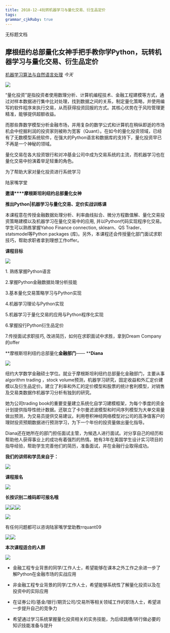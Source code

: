 ```yaml
---
title: 2018-12-4玩转机器学习与量化交易、衍生品定价
tags: 
grammar_cjkRuby: true
---
```



 无标题文档

摩根纽约总部量化女神手把手教你学Python，玩转机器学习与量化交易、衍生品定价
----------------------------------------

[机器学习算法与自然语言处理](javascript:void(0);) _今天_

![](https://mmbiz.qpic.cn/mmbiz_png/POlaUrYopFbNLao320FEGErRNtgqibr0sENmETKcIUR6P8FkQzo1aGGXnSXHtWckDB8vxVguWkPh2st1xhs08Ng/640?wx_fmt=png&tp=webp&wxfrom=5&wx_lazy=1&wx_co=1)

  

“量化投资”是指投资者使用数理分析、计算机编程技术、金融工程建模等方式，通过对样本数据进行集中比对处理，找到数据之间的关系，制定量化策略，并使用编写的软件程序来执行交易，从而获得投资回报的方式。其核心优势在于风险管理更精准，能够提供超额收益。

  

而那些靠数学模型分析金融市场，并用复杂的数学公式和计算机在稍纵即逝的市场机会中挖掘利润的投资家则被称为宽客（Quant）。在如今的量化投资领域，已经有了无数模型系统软件，在强大的Python语言和数据库的支持下，量化投资早已不再是一个神秘的领域。

  

量化交易在各大投资银行和对冲基金公司中成为交易系统的主流，而机器学习也在量化交易中扮演着举足轻重的角色。

  

为了帮助大家对量化投资进行系统学习

  

陆家嘴学堂

**邀请****摩根斯坦利纽约总部量化女神**

**推出Python|机器学习与量化交易、定价实战训练课**

  

本课程意在传授金融数据处理分析、利率曲线拟合、微分方程数值解、量化交易投资策略建模以及机器学习在量化交易中的应用, 并以Python代码实现程序化交易。学生可以熟练掌握Yahoo Finance connection, sklearn、QS Trader、statsmodel等Python packages (库)。另外，本课程还会传授量化部门面试求职技巧，帮助求职者拿到理想工作offer。

  

**课程目标**

**![](https://mmbiz.qpic.cn/mmbiz/yqVAqoZvDibG6wlFUVibvvuoCyK8g203xOWC41VMpfJ4t2SGRWnibL2qpsHfPMuiaQgRpeAyLb0DgwaO6micCmV3p3Q/640?tp=webp&wxfrom=5&wx_lazy=1&wx_co=1)**

1. 熟练掌握Python语言

2.掌握Python金融数据处理分析技能

3.基本量化交易策略学习与Python实现

4.机器学习理论与Python实现

5.机器学习于量化交易的应用与Python程序化实现

6.掌握投行Python衍生品定价

7.传授面试求职技巧, 改进简历，如何在求职面试中求胜，拿到Dream Company的offer

**摩根斯坦利纽约总部量化****金融部门****—— ****Diana**

![](https://mmbiz.qpic.cn/mmbiz/yqVAqoZvDibG6wlFUVibvvuoCyK8g203xOWC41VMpfJ4t2SGRWnibL2qpsHfPMuiaQgRpeAyLb0DgwaO6micCmV3p3Q/640?tp=webp&wxfrom=5&wx_lazy=1&wx_co=1)

纽约大学数学金融硕士学位。就业于摩根斯坦利纽约总部量化金融部门，主要从事algorithm trading ，stock volume预测，机器学习研究，固定收益和外汇定价建模以及衍生品定价。建立了利率和外汇的定价模型和股票的统计套利模型，对销售及交易类数据作机器学习分析有独到的研究。

她为公司trading book的重要变量建立系统化自学习建模框架，为每个季度的资金计划提供指导性统计数据。还联立了卡尔曼滤波模型和时间序列模型为大单交易量做出预测，为交易员提供交易建议。利用卷积神经网络模型对公司的高净值客户的理财投资预期数据进行预测学习，为下一个年份的投资量做出量化指导。

Diana还在她所在的部门担任面试主管，为候选人进行面试。对分享自己的经历和帮助他人获得事业上的成功有着强烈的热情。她有3年在美国学生设计实习项目的指导经验，帮助学生完善他们的简历，准备面试，并在金融行业取得成功。

**我们的讲师和学员来自于：**

![](https://mmbiz.qpic.cn/mmbiz_jpg/2dyaKtWthUpnFBVpmLhgBtZAjTKauumdibNtiaRcKicw7ic1bk1GWde98dcElnM7nZ12LfibgbTGRfN13LaDibFZicE8w/640?wx_fmt=jpeg&tp=webp&wxfrom=5&wx_lazy=1&wx_co=1)

  

**课程报名**

![](https://mmbiz.qpic.cn/mmbiz/yqVAqoZvDibG6wlFUVibvvuoCyK8g203xOWC41VMpfJ4t2SGRWnibL2qpsHfPMuiaQgRpeAyLb0DgwaO6micCmV3p3Q/640?tp=webp&wxfrom=5&wx_lazy=1&wx_co=1)

**长按识别二维码即可报名哦**

![](https://mmbiz.qpic.cn/mmbiz_png/6FefRRVp2Cos0kwYSqKsJ3Kc51kOibdBjgh8ckLW8VXHpl2PsPHrGlDbRUkUueeHno6wcLv5jTWKlicdVVh1Vy8w/640?tp=webp&wxfrom=5&wx_lazy=1&wx_co=1)![](https://mmbiz.qpic.cn/mmbiz_png/6FefRRVp2Cos0kwYSqKsJ3Kc51kOibdBjgh8ckLW8VXHpl2PsPHrGlDbRUkUueeHno6wcLv5jTWKlicdVVh1Vy8w/640?tp=webp&wxfrom=5&wx_lazy=1&wx_co=1)![](https://mmbiz.qpic.cn/mmbiz_png/6FefRRVp2Cos0kwYSqKsJ3Kc51kOibdBjgh8ckLW8VXHpl2PsPHrGlDbRUkUueeHno6wcLv5jTWKlicdVVh1Vy8w/640?tp=webp&wxfrom=5&wx_lazy=1&wx_co=1)

![](https://mmbiz.qpic.cn/mmbiz_png/3GmPkQUsh76Hs57h82opEvibOaic9N7GibCTSzV6jy6nxpor3vbwFtIibJlMau2xnVbUh22MkavB6rUlFrmVSIiaawg/640?wx_fmt=png&tp=webp&wxfrom=5&wx_lazy=1&wx_co=1)

有任何问题都可以咨询陆家嘴学堂助教rrquant09  

![](https://mmbiz.qpic.cn/mmbiz_jpg/POlaUrYopFbNjXWuK1Ocf4Y6Jia7Sb19F53A30icFv5WkBgILib6xBSb60H9w0Z9F0umJwdOo9yC9oTfw77wS13QA/640?wx_fmt=jpeg&tp=webp&wxfrom=5&wx_lazy=1&wx_co=1)![](https://mmbiz.qpic.cn/mmbiz_jpg/POlaUrYopFbNjXWuK1Ocf4Y6Jia7Sb19FGH4hoWACe8Bxkb7HBMeEUwQvhgP1NYtz3vicP2vHQObdXuYW61rBufQ/640?wx_fmt=jpeg&tp=webp&wxfrom=5&wx_lazy=1&wx_co=1)

  

**本次课程适合的人群**

![](https://mmbiz.qpic.cn/mmbiz/yqVAqoZvDibG6wlFUVibvvuoCyK8g203xOWC41VMpfJ4t2SGRWnibL2qpsHfPMuiaQgRpeAyLb0DgwaO6micCmV3p3Q/640?tp=webp&wxfrom=5&wx_lazy=1&wx_co=1)

*   金融工程专业背景的同学/工作人士，希望能够在课本之外工作之余进一步了解Python在金融市场的实战应用
    
*   非金融工程专业背景的同学/工作人士，希望能够系统性了解量化投资以及在投资中的实际应用 
    
*   在证券公司/基金/银行/期货公司/交易所等相关领域工作的职场人士，希望进一步提升自己的竞争力
    
*   希望通过学习系统掌握量化投资相关的实务技能，为后续跳槽/转行做必要的知识技能准备与提升